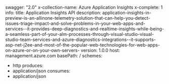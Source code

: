 swagger: "2.0"
x-collection-name: Azure Application Insights
x-complete: 1
info:
  title: Application Insights API
  description: application-insights-in-preview-is-an-allinone-telemetry-solution-that-can-help-you-detect-issues-triage-impact-and-solve-problems-in-your-web-apps-and-services--it-provides-deep-diagnostics-and-realtime-insights-while-being-a-seamless-part-of-your-alm-processes-through-visual-studio-visual-studio-team-services-and-azure-diagnostics-integrations--it-supports-asp-net-j2ee-and-most-of-the-popular-web-technologies-for-web-apps-on-azure-or-on-your-own-servers-
  version: 1.0.0
host: management.azure.com
basePath: /
schemes:
- http
produces:
- application/json
consumes:
- application/json